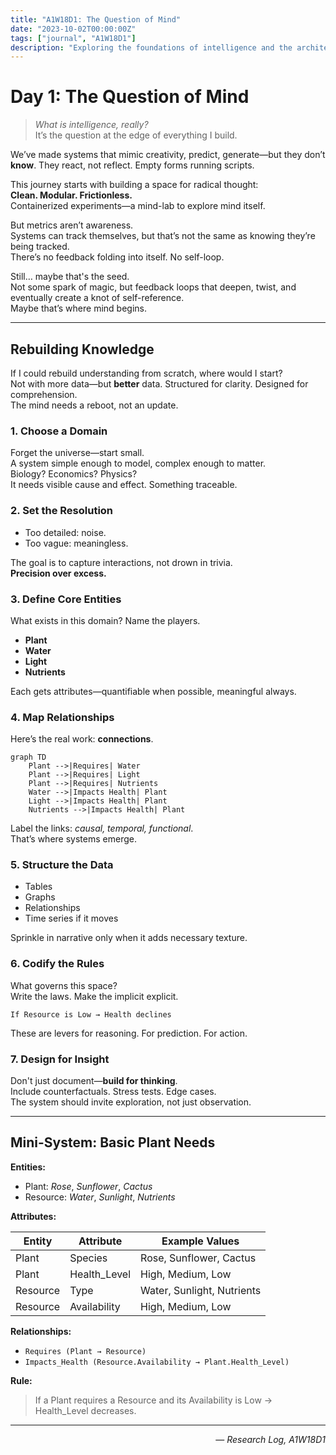```yaml
---
title: "A1W18D1: The Question of Mind"
date: "2023-10-02T00:00:00Z"
tags: ["journal", "A1W18D1"]
description: "Exploring the foundations of intelligence and the architecture of understanding."
---
```


# Day 1: The Question of Mind

> *What is intelligence, really?*  
> It’s the question at the edge of everything I build.

We’ve made systems that mimic creativity, predict, generate—but they don’t **know**. They react, not reflect. Empty forms running scripts.

This journey starts with building a space for radical thought:  
**Clean. Modular. Frictionless.**  
Containerized experiments—a mind-lab to explore mind itself.

But metrics aren’t awareness.  
Systems can track themselves, but that’s not the same as knowing they’re being tracked.  
There’s no feedback folding into itself. No self-loop.

Still… maybe that's the seed.  
Not some spark of magic, but feedback loops that deepen, twist, and eventually create a knot of self-reference.  
Maybe that’s where mind begins.

---

## Rebuilding Knowledge

If I could rebuild understanding from scratch, where would I start?  
Not with more data—but **better** data. Structured for clarity. Designed for comprehension.  
The mind needs a reboot, not an update.

### 1. Choose a Domain

Forget the universe—start small.  
A system simple enough to model, complex enough to matter.  
Biology? Economics? Physics?  
It needs visible cause and effect. Something traceable.

### 2. Set the Resolution

- Too detailed: noise.  
- Too vague: meaningless.

The goal is to capture interactions, not drown in trivia.  
**Precision over excess.**

### 3. Define Core Entities

What exists in this domain? Name the players.

- **Plant**
- **Water**
- **Light**
- **Nutrients**

Each gets attributes—quantifiable when possible, meaningful always.

### 4. Map Relationships

Here’s the real work: **connections**.

```mermaid
graph TD
    Plant -->|Requires| Water
    Plant -->|Requires| Light
    Plant -->|Requires| Nutrients
    Water -->|Impacts Health| Plant
    Light -->|Impacts Health| Plant
    Nutrients -->|Impacts Health| Plant
```

Label the links: *causal, temporal, functional*.  
That’s where systems emerge.

### 5. Structure the Data

- Tables
- Graphs
- Relationships
- Time series if it moves

Sprinkle in narrative only when it adds necessary texture.

### 6. Codify the Rules

What governs this space?  
Write the laws. Make the implicit explicit.

```text
If Resource is Low → Health declines
```

These are levers for reasoning. For prediction. For action.

### 7. Design for Insight

Don't just document—**build for thinking**.  
Include counterfactuals. Stress tests. Edge cases.  
The system should invite exploration, not just observation.

---

## Mini-System: Basic Plant Needs

**Entities:**

- Plant: *Rose*, *Sunflower*, *Cactus*
- Resource: *Water*, *Sunlight*, *Nutrients*

**Attributes:**

| Entity   | Attribute      | Example Values         |
|----------|---------------|-----------------------|
| Plant    | Species       | Rose, Sunflower, Cactus |
| Plant    | Health_Level  | High, Medium, Low     |
| Resource | Type          | Water, Sunlight, Nutrients |
| Resource | Availability  | High, Medium, Low     |

**Relationships:**

- `Requires (Plant → Resource)`
- `Impacts_Health (Resource.Availability → Plant.Health_Level)`

**Rule:**

> If a Plant requires a Resource and its Availability is Low → Health_Level decreases.

---

<div align="right">— <em>Research Log, A1W18D1</em></div>
